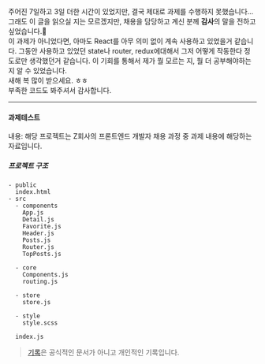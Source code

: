 주어진 7일하고 3일 더한 시간이 있었지만, 결국 제대로 과제를 수행하지 못했습니다...  
그래도 이 글을 읽으실 지는 모르겠지만, 채용을 담당하고 계신 분께 **감사**의 말을 전하고 싶었습니다.🙂  
이 과제가 아니었다면, 아마도 React를 아무 의미 없이 계속 사용하고 있었을거 같습니다. 그동안 사용하고 있었던 state나 router, redux에대해서 그저 어떻게 작동한다 정도로만 생각했던거 같습니다. 이 기회를 통해서 제가 뭘 모르는 지, 뭘 더 공부해야하는 지 알 수 있었습니다.  
새해 복 많이 받으세요. ㅎㅎ  
부족한 코드도 봐주셔서 감사합니다.

---

#### 과제테스트

내용: 해당 프로젝트는 Z회사의 프론트엔드 개발자 채용 과정 중 과제 내용에 해당하는 자료입니다.

##### 프로젝트 구조

```
- public
  index.html
- src
  - components
    App.js
    Detail.js
    Favorite.js
    Header.js
    Posts.js
    Router.js
    TopPosts.js

  - core
    Components.js
    routing.js

  - store
    store.js

  - style
    style.scss

  index.js

```

> [기록](https://sinri0809.notion.site/d90cb5af9f7a4e678f89ff68224f85c0?v=a2f510e370df44f19323b9cfbdcab5c6)은 공식적인 문서가 아니고 개인적인 기록입니다.
